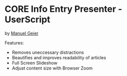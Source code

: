 # CORE Info Entry Presenter - UserScript

by [Manuel Geier](https://geier.io)

Features:

 - Removes uneccessary distractions
 - Beautifies and improves readability of articles
 - Full Screen Slideshow
 - Adjust content size with Browser Zoom
 
